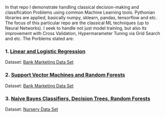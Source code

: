 In that repo I demonstrate handling classical decision-making and classification Problems using common Machine Learning tools. 
Pythonian libraries are applied, basically numpy, sklearn, pandas, tensorflow and etc. The focus of this particular repo are the 
classical ML techniques (up to Neural Networks). I seek to handle not just model training, but also its improvement with Cross Validation,  Hypermarameter
Tuning via Grid Search and etc. The Porblems stated are:  

### 1. [Linear and Logistic Regression](https://github.com/fingerman/Machine-Learning/blob/master/Linear-and-Logistic-Regression.ipynb)    
Dataset: [Bank Marketing Data Set](https://archive.ics.uci.edu/ml/datasets/bank+marketing)  

### 2. [Support Vector Machines and Random Forests](https://github.com/fingerman/Machine-Learning/blob/master/ML-SVMs-Trees-RandomForest.ipynb)  
Dataset: [Bank Marketing Data Set](https://archive.ics.uci.edu/ml/datasets/bank+marketing)  


### 3. [Naive Bayes Classifiers, Decision Trees, Random Forests](https://github.com/fingerman/Machine-Learning/blob/master/ML-NaiveBayes-DecisionTrees-RandomForests.ipynb)  
Dataset: [Nursery Data Set](https://archive.ics.uci.edu/ml/datasets/nursery)  
